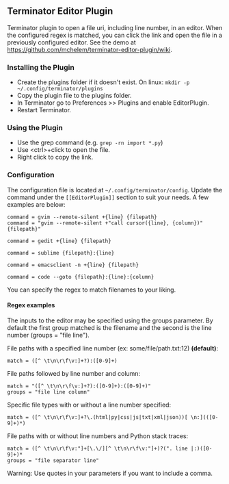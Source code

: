 Terminator Editor Plugin
----------------------
Terminator plugin to open a file uri, including line number, in an editor. 
When the configured regex is matched, you can click the link and open the file in a previously configured editor.
See the demo at https://github.com/mchelem/terminator-editor-plugin/wiki.


### Installing the Plugin ###
* Create the plugins folder if it doesn't exist. On linux: `mkdir -p ~/.config/terminator/plugins`
* Copy the plugin file to the plugins folder.
* In Terminator go to Preferences >> Plugins and enable EditorPlugin.
* Restart Terminator.


### Using the Plugin ###
- Use the grep command (e.g. <code>grep -rn import *.py</code>)
- Use &lt;ctrl&gt;+click to open the file.
- Right click to copy the link.


### Configuration ###
The configuration file is located at `~/.config/terminator/config`. Update
the command under the `[[EditorPlugin]]` section to suit your needs. A few
examples are below:

    command = gvim --remote-silent +{line} {filepath} 
    command = "gvim --remote-silent +"call cursor({line}, {column})" {filepath}"

    command = gedit +{line} {filepath} 

    command = sublime {filepath}:{line}

    command = emacsclient -n +{line} {filepath}
    
    command = code --goto {filepath}:{line}:{column}

You can specify the regex to match filenames to your liking.

#### Regex examples

The inputs to the editor may be specified using the groups parameter. By default the first group matched is the filename and the second is the line number (groups = "file line").

File paths with a specified line number (ex: some/file/path.txt:12) **(default)**:

```match = ([^ \t\n\r\f\v:]+?):([0-9]+)```

File paths followed by line number and column:

```
match = "([^ \t\n\r\f\v:]+?):([0-9]+):([0-9]+)"
groups = "file line column"
```

Specific file types with or without a line number specified:

```match = ([^ \t\n\r\f\v:]+?\.(html|py|css|js|txt|xml|json))[ \n:](([0-9]+)*)```

File paths with or without line numbers and Python stack traces:

```
match = ([^ \t\n\r\f\v:"]+[\.\/][^ \t\n\r\f\v:"]+)?(". line |:)([0-9]+)*
groups = "file separator line"
```

Warning: Use quotes in your parameters if you want to include a comma.

